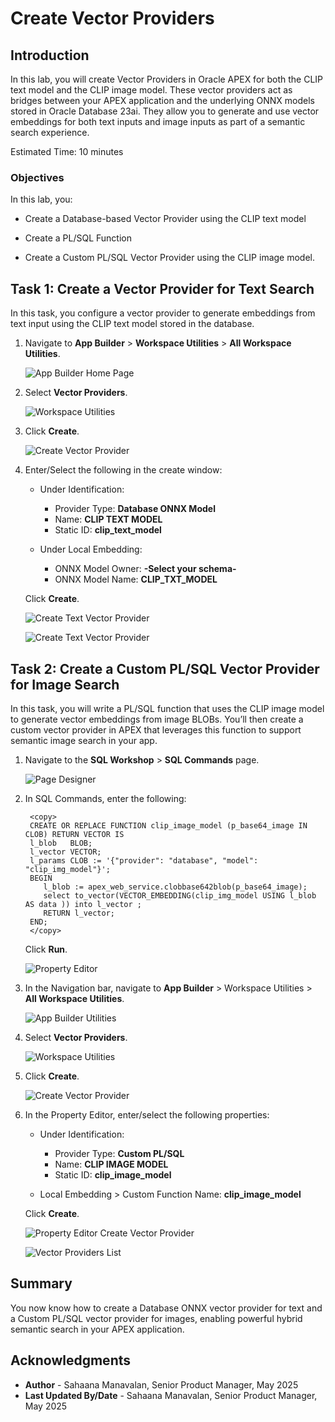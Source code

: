# Create Vector Providers

## Introduction

In this lab, you will create Vector Providers in Oracle APEX for both the CLIP text model and the CLIP image model. These vector providers act as bridges between your APEX application and the underlying ONNX models stored in Oracle Database 23ai. They allow you to generate and use vector embeddings for both text inputs and image inputs as part of a semantic search experience.

Estimated Time: 10 minutes

### Objectives

In this lab, you:

- Create a Database-based Vector Provider using the CLIP text model

- Create a PL/SQL Function

- Create a Custom PL/SQL Vector Provider using the CLIP image model.

## Task 1: Create a Vector Provider for Text Search

 In this task, you configure a vector provider to generate embeddings from text input using the CLIP text model stored in the database.

1. Navigate to **App Builder** > **Workspace Utilities** > **All Workspace Utilities**.

    ![App Builder Home Page](images/hp-1.png " ")

2. Select **Vector Providers**.

    ![Workspace Utilities](images/vector.png " ")

3. Click **Create**.

    ![Create Vector Provider](images/create-vectorprovider.png " ")

4. Enter/Select the following in the create window:

    - Under Identification:

        - Provider Type: **Database ONNX Model**
        - Name: **CLIP TEXT MODEL**
        - Static ID: **clip\_text\_model**

    - Under Local Embedding:

        - ONNX Model Owner: **-Select your schema-**
        - ONNX Model Name: **CLIP\_TXT\_MODEL**

    Click **Create**.

    ![Create Text Vector Provider](images/create-textmodel.png " ")

    ![Create Text Vector Provider](images/created-model.png " ")

## Task 2: Create a Custom PL/SQL Vector Provider for Image Search

In this task, you will write a PL/SQL function that uses the CLIP image model to generate vector embeddings from image BLOBs. You’ll then create a custom vector provider in APEX that leverages this function to support semantic image search in your app.

1. Navigate to the **SQL Workshop** > **SQL Commands** page.

    ![Page Designer](images/sql-commands.png " ")

2. In SQL Commands, enter the following:

    ```
     <copy>
     CREATE OR REPLACE FUNCTION clip_image_model (p_base64_image IN CLOB) RETURN VECTOR IS
     l_blob   BLOB;
     l_vector VECTOR;
     l_params CLOB := '{"provider": "database", "model": "clip_img_model"}';
     BEGIN
        l_blob := apex_web_service.clobbase642blob(p_base64_image);
        select to_vector(VECTOR_EMBEDDING(clip_img_model USING l_blob AS data )) into l_vector ;
        RETURN l_vector;
     END;
     </copy>
    ```

    Click **Run**.

    ![Property Editor](images/run-command.png " ")
3. In the Navigation bar, navigate to **App Builder** > Workspace Utilities > **All Workspace Utilities**.

    ![App Builder Utilities](images/workspace-utils.png " ")

4. Select **Vector Providers**.

    ![Workspace Utilities](images/vector.png " ")

5. Click **Create**.

    ![Create Vector Provider](images/create-vector-provider2.png " ")

6. In the Property Editor, enter/select the following properties:

    - Under Identification:

        - Provider Type: **Custom PL/SQL**
        - Name: **CLIP IMAGE MODEL**
        - Static ID: **clip\_image\_model**

    - Local Embedding > Custom Function Name: **clip\_image\_model**

     Click **Create**.

    ![Property Editor Create Vector Provider](images/create-vector-provider3.png " ")

    ![Vector Providers List](images/create-vector-provider4.png " ")

## Summary

You now know how to create a Database ONNX vector provider for text and a Custom PL/SQL vector provider for images, enabling powerful hybrid semantic search in your APEX application.

## Acknowledgments

- **Author** - Sahaana Manavalan, Senior Product Manager, May 2025
- **Last Updated By/Date** - Sahaana Manavalan, Senior Product Manager, May 2025
